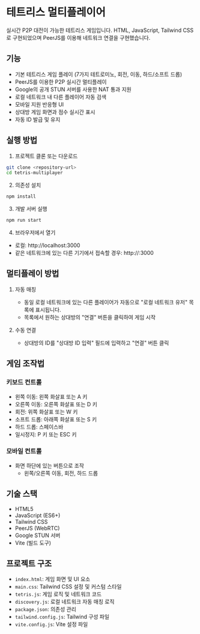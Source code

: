 # 테트리스 멀티플레이어

실시간 P2P 대전이 가능한 테트리스 게임입니다. HTML, JavaScript, Tailwind CSS로 구현되었으며 PeerJS를 이용해 네트워크 연결을 구현했습니다.

## 기능

- 기본 테트리스 게임 플레이 (7가지 테트로미노, 회전, 이동, 하드/소프트 드롭)
- PeerJS를 이용한 P2P 실시간 멀티플레이
- Google의 공개 STUN 서버를 사용한 NAT 통과 지원
- 로컬 네트워크 내 다른 플레이어 자동 검색
- 모바일 지원 반응형 UI
- 상대방 게임 화면과 점수 실시간 표시
- 자동 ID 발급 및 유지

## 실행 방법

1. 프로젝트 클론 또는 다운로드
```bash
git clone <repository-url>
cd tetris-multiplayer
```

2. 의존성 설치
```bash
npm install
```

3. 개발 서버 실행
```bash
npm run start
```

4. 브라우저에서 열기
- 로컬: http://localhost:3000
- 같은 네트워크에 있는 다른 기기에서 접속할 경우: http://<your-local-ip>:3000

## 멀티플레이 방법

1. 자동 매칭
   - 동일 로컬 네트워크에 있는 다른 플레이어가 자동으로 "로컬 네트워크 유저" 목록에 표시됩니다.
   - 목록에서 원하는 상대방의 "연결" 버튼을 클릭하여 게임 시작

2. 수동 연결
   - 상대방의 ID를 "상대방 ID 입력" 필드에 입력하고 "연결" 버튼 클릭

## 게임 조작법

### 키보드 컨트롤
- 왼쪽 이동: 왼쪽 화살표 또는 A 키
- 오른쪽 이동: 오른쪽 화살표 또는 D 키
- 회전: 위쪽 화살표 또는 W 키
- 소프트 드롭: 아래쪽 화살표 또는 S 키
- 하드 드롭: 스페이스바
- 일시정지: P 키 또는 ESC 키

### 모바일 컨트롤
- 화면 하단에 있는 버튼으로 조작
  - 왼쪽/오른쪽 이동, 회전, 하드 드롭

## 기술 스택

- HTML5
- JavaScript (ES6+)
- Tailwind CSS
- PeerJS (WebRTC)
- Google STUN 서버
- Vite (빌드 도구)

## 프로젝트 구조

- `index.html`: 게임 화면 및 UI 요소
- `main.css`: Tailwind CSS 설정 및 커스텀 스타일
- `tetris.js`: 게임 로직 및 네트워크 코드
- `discovery.js`: 로컬 네트워크 자동 매칭 로직
- `package.json`: 의존성 관리
- `tailwind.config.js`: Tailwind 구성 파일
- `vite.config.js`: Vite 설정 파일 
